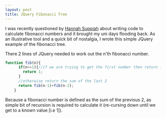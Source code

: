 ```yaml
---
layout: post
title: JQuery Fibonacci Tree
---
```


I was recently questioned by [Hannah
Suppiah](http://hannahsuppiah.blogspot.com/) about writing code to
calculate fibonacci numbers and it brought my uni days flooding back. As
an illustrative tool and a quick bit of nostalgia, I wrote this simple
JQuery example of the fibonacci tree.

There 2 lines of JQuery needed to work out the n'th fibonacci number.

``` {.js name="code"}
function fib(n){
      if(n<=1){//if we are trying to get the first number then return it        
        return 1;
      }                           
      //otherwise return the sum of the last 2
      return fib(n-1)+fib(n-2);
    }
```

Because a fibonacci number is defined as the sum of the previous 2, as
simple bit of recursion is required to calculate it (re-cursing down
until we get to a known value [i.e 1]).

 









